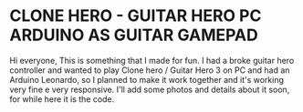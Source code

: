 # CLONE HERO - GUITAR HERO PC ARDUINO AS GUITAR GAMEPAD
Hi everyone, 
This is something that I made for fun. 
I had a broke guitar hero controller and wanted to play Clone hero  / Guitar Hero 3 on PC and had an Arduino Leonardo, so I planned to make it work together and it's working very fine e very responsive. 
I'll add some photos and details about it soon, for while here it is the code. 


